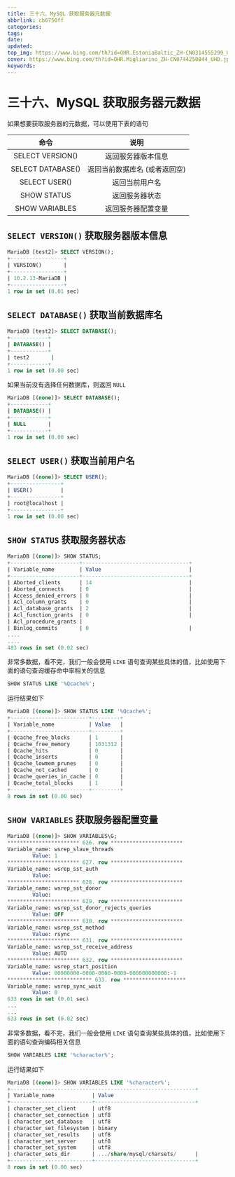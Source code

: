 ```yaml
---
title: 三十六、MySQL 获取服务器元数据
abbrlink: cb6750ff
categories: 
tags: 
date: 
updated: 
top_img: https://www.bing.com/th?id=OHR.EstoniaBaltic_ZH-CN0314555299_UHD.jpg
cover: https://www.bing.com/th?id=OHR.Migliarino_ZH-CN0744250844_UHD.jpg
keywords: 
---
```

# 三十六、MySQL 获取服务器元数据

如果想要获取服务器的元数据，可以使用下表的语句

|       命令        |             说明              |
| :---------------: | :---------------------------: |
| SELECT VERSION()  |      返回服务器版本信息       |
| SELECT DATABASE() | 返回当前数据库名 (或者返回空) |
|   SELECT USER()   |        返回当前用户名         |
|    SHOW STATUS    |        返回服务器状态         |
|  SHOW VARIABLES   |      返回服务器配置变量       |

## `SELECT VERSION()` 获取服务器版本信息

```sql
MariaDB [test2]> SELECT VERSION();
+-----------------+
| VERSION()       |
+-----------------+
| 10.2.13-MariaDB |
+-----------------+
1 row in set (0.01 sec)
```

## `SELECT DATABASE()` 获取当前数据库名

```sql
MariaDB [test2]> SELECT DATABASE();
+------------+
| DATABASE() |
+------------+
| test2       |
+------------+
1 row in set (0.00 sec)
```

如果当前没有选择任何数据库，则返回 `NULL`

```sql
MariaDB [(none)]> SELECT DATABASE();
+------------+
| DATABASE() |
+------------+
| NULL       |
+------------+
1 row in set (0.00 sec)
```

## `SELECT USER()` 获取当前用户名

```sql
MariaDB [(none)]> SELECT USER();
+----------------+
| USER()         |
+----------------+
| root@localhost |
+----------------+
1 row in set (0.00 sec)
```

## `SHOW STATUS` 获取服务器状态

```sql
MariaDB [(none)]> SHOW STATUS;
+----------------------+----------------------------------+
| Variable_name        | Value                            |
+----------------------+----------------------------------+
| Aborted_clients      | 14                               |
| Aborted_connects     | 0                                |
| Access_denied_errors | 0                                |
| Acl_column_grants    | 0                                |
| Acl_database_grants  | 2                                |
| Acl_function_grants  | 0                                |
| Acl_procedure_grants | 
| Binlog_commits       | 0                                |
....
....
483 rows in set (0.02 sec)
```

非常多数据，看不完，我们一般会使用 `LIKE` 语句查询某些具体的值，比如使用下面的语句查询缓存命中率相关的信息

```sql
SHOW STATUS LIKE '%Qcache%';
```

运行结果如下

```sql
MariaDB [(none)]> SHOW STATUS LIKE '%Qcache%';
+-------------------------+---------+
| Variable_name           | Value   |
+-------------------------+---------+
| Qcache_free_blocks      | 1       |
| Qcache_free_memory      | 1031312 |
| Qcache_hits             | 0       |
| Qcache_inserts          | 0       |
| Qcache_lowmem_prunes    | 0       |
| Qcache_not_cached       | 0       |
| Qcache_queries_in_cache | 0       |
| Qcache_total_blocks     | 1       |
+-------------------------+---------+
8 rows in set (0.00 sec)
```

## `SHOW VARIABLES` 获取服务器配置变量

```sql
MariaDB [(none)]> SHOW VARIABLES\G;
*********************** 626. row ***********************
Variable_name: wsrep_slave_threads
        Value: 1
*********************** 627. row ***********************
Variable_name: wsrep_sst_auth
        Value: 
*********************** 628. row ***********************
Variable_name: wsrep_sst_donor
        Value: 
*********************** 629. row ***********************
Variable_name: wsrep_sst_donor_rejects_queries
        Value: OFF
*********************** 630. row ***********************
Variable_name: wsrep_sst_method
        Value: rsync
*********************** 631. row ***********************
Variable_name: wsrep_sst_receive_address
        Value: AUTO
*********************** 632. row ***********************
Variable_name: wsrep_start_position
        Value: 00000000-0000-0000-0000-000000000000:-1
*************************** 633. row ********************
Variable_name: wsrep_sync_wait
        Value: 0
633 rows in set (0.01 sec)
...
...
633 rows in set (0.02 sec)
```

非常多数据，看不完，我们一般会使用 `LIKE` 语句查询某些具体的值，比如使用下面的语句查询编码相关信息

```sql
SHOW VARIABLES LIKE '%character%';
```

运行结果如下

```sql
MariaDB [(none)]> SHOW VARIABLES LIKE '%character%';
+-----------------------------------------------------------+
| Variable_name            | Value                                                   |
+--------------------------+--------------------------------+
| character_set_client     | utf8                                                    |
| character_set_connection | utf8                                                    |
| character_set_database   | utf8                                                    |
| character_set_filesystem | binary                                                  |
| character_set_results    | utf8                                                    |
| character_set_server     | utf8                                                    |
| character_set_system     | utf8                                                    |
| character_sets_dir       | .../share/mysql/charsets/      |
+--------------------------+--------------------------------+
8 rows in set (0.00 sec)
```